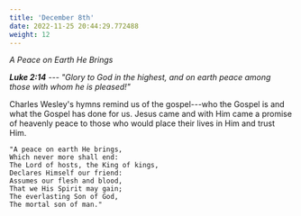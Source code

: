 ```yaml
---
title: 'December 8th'
date: 2022-11-25 20:44:29.772488
weight: 12
---
```




*A Peace on Earth He Brings*

***Luke 2:14** --- "Glory to God in the highest, and on earth peace among those with whom he is pleased!"*

Charles Wesley's hymns remind us of the gospel---who the Gospel is and what the Gospel has done for us. Jesus came and with Him came a promise of heavenly peace to those who would place their lives in Him and trust Him.

```
"A peace on earth He brings,
Which never more shall end:
The Lord of hosts, the King of kings,
Declares Himself our friend:
Assumes our flesh and blood,
That we His Spirit may gain;
The everlasting Son of God,
The mortal son of man."
```